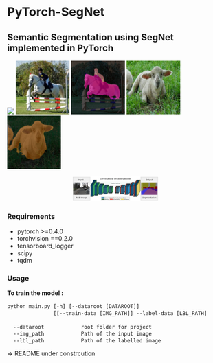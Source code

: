 # PyTorch-SegNet
## Semantic Segmentation using SegNet implemented in PyTorch

<p align="left">
<a href="https://www.youtube.com/watch?v=iXh9aCK3ubs" target="_blank"><img src="https://i.imgur.com/agvJOPF.gif" width="280"/></a>
<img src="images/i_3.jpg" width="125"/>
<img src="images/s3.png" width="125"/>
<img src="images/i_5.jpg" width="125"/>
<img src="images/s5.png" width="125"/>
</p>

<p align="center">
<img src="images/segnet.png" width="200"/>
</p>

### Requirements

* pytorch >=0.4.0
* torchvision ==0.2.0
* tensorboard_logger
* scipy
* tqdm

### Usage

**To train the model :**

```
python main.py [-h] [--dataroot [DATAROOT]]
               [[--train-data [IMG_PATH]] --label-data [LBL_PATH]
 
  --dataroot            root folder for project
  --img_path            Path of the input image
  --lbl_path            Path of the labelled image
```

=> README under constrcution

